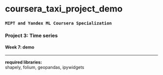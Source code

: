 # coursera_taxi_project_demo
### **`MIPT and Yandex ML Coursera Specialization`**

### Project 3: Time series
#### Week 7: demo

***

**required libraries:**  
shapely, folium, geopandas, ipywidgets
